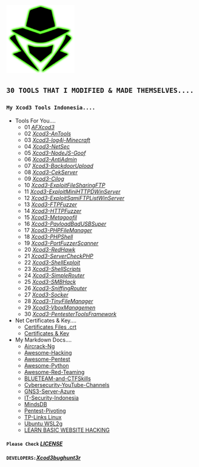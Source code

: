 <p align="left"><a href="https://www.itsecurity.id/"><img height="180" title="Xcod3bughunt3r" src="0011.png"/></a></p>

## ``30 TOOLS THAT I MODIFIED & MADE THEMSELVES....``
### ``My Xcod3 Tools Indonesia....``
* Tools For You....
  * 01 *[AFXcod3](https://github.com/Xcod3bughunt3r/Xcod3-Tools/AFXcod3)*
  * 02 *[Xcod3-AnTools](https://github.com/Xcod3bughunt3r/Xcod3-Tools/Xcod3-AnTools)*
  * 03 *[Xcod3-log4j-Minecraft](https://github.com/Xcod3bughunt3r/Xcod3-Tools/Xcod3-log4j-Minecraft)*
  * 04 *[Xcod3-NetSec](https://github.com/Xcod3bughunt3r/Xcod3-Tools/Xcod3-NetSec)*
  * 05 *[Xcod3-NodeJS-Goof](https://github.com/Xcod3bughunt3r/Xcod3-Tools/Xcod3-NodeJS-Goof)*
  * 06 *[Xcod3-AntiAdmin](https://github.com/Xcod3bughunt3r/Xcod3-Tools/Xcod3-AntiAdmin)*
  * 07 *[Xcod3-BackdoorUpload](https://github.com/Xcod3bughunt3r/Xcod3-Tools/Xcod3-BackdoorUpload)*
  * 08 *[Xcod3-CekServer](https://github.com/Xcod3bughunt3r/Xcod3-Tools/Xcod3-CekServer)*
  * 09 *[Xcod3-Cilog](https://github.com/Xcod3bughunt3r/Xcod3-Tools/Xcod3-Cilog)*
  * 10 *[Xcod3-ExploitFileSharingFTP](https://github.com/Xcod3bughunt3r/Xcod3-Tools/Xcod3-ExploitFileSharingFTP)*
  * 11 *[Xcod3-ExploitMiniHTTPDWinServer](https://github.com/Xcod3bughunt3r/Xcod3-Tools/Xcod3-ExploitMiniHTTPDWinServer)*
  * 12 *[Xcod3-ExploitSamiFTPListWinServer](https://github.com/Xcod3bughunt3r/Xcod3-Tools/Xcod3-ExploitSamiFTPListWinServer)*
  * 13 *[Xcod3-FTPFuzzer](https://github.com/Xcod3bughunt3r/Xcod3-Tools/Xcod3-FTPFuzzer)*
  * 14 *[Xcod3-HTTPFuzzer](https://github.com/Xcod3bughunt3r/Xcod3-Tools/Xcod3-HTTPFuzzer)*
  * 15 *[Xcod3-Metagoofil](https://github.com/Xcod3bughunt3r/Xcod3-Tools/Xcod3-Metagoofil)*
  * 16 *[Xcod3-PayloadBadUSBSuper](https://github.com/Xcod3bughunt3r/Xcod3-Tools/Xcod3-PayloadBadUSBSuper)*
  * 17 *[Xcod3-PHPFileManager](https://github.com/Xcod3bughunt3r/Xcod3-Tools/Xcod3-PHPFileManager)*
  * 18 *[Xcod3-PHPShell](https://github.com/Xcod3bughunt3r/Xcod3-Tools/Xcod3-PHPShell)*
  * 19 *[Xcod3-PortFuzzerScanner](https://github.com/Xcod3bughunt3r/Xcod3-Tools/Xcod3-PortFuzzerScanner)*
  * 20 *[Xcod3-RedHawk](https://github.com/Xcod3bughunt3r/Xcod3-Tools/Xcod3-RedHawk)*
  * 21 *[Xcod3-ServerCheckPHP](https://github.com/Xcod3bughunt3r/Xcod3-Tools/Xcod3-ServerCheckPHP)*
  * 22 *[Xcod3-ShellExploit](https://github.com/Xcod3bughunt3r/Xcod3-Tools/Xcod3-ShellExploit)*
  * 23 *[Xcod3-ShellScripts](https://github.com/Xcod3bughunt3r/Xcod3-Tools/Xcod3-ShellScripts)*
  * 24 *[Xcod3-SimpleRouter](https://github.com/Xcod3bughunt3r/Xcod3-Tools/Xcod3-SimpleRouter)*
  * 25 *[Xcod3-SMBHack](https://github.com/Xcod3bughunt3r/Xcod3-Tools/Xcod3-SMBHack)*
  * 26 *[Xcod3-SniffingRouter](https://github.com/Xcod3bughunt3r/Xcod3-Tools/Xcod3-SniffingRouter)*
  * 27 *[Xcod3-Socker](https://github.com/Xcod3bughunt3r/Xcod3-Tools/Xcod3-Socker)*
  * 28 *[Xcod3-TinyFileManager](https://github.com/Xcod3bughunt3r/Xcod3-Tools/Xcod3-TinyFileManager)*
  * 29 *[Xcod3-VboxManagemen](https://github.com/Xcod3bughunt3r/Xcod3-Tools/Xcod3-VboxManagemen)*
  * 30 *[Xcod3-PentesterToolsFramework](https://github.com/Xcod3bughunt3r/PentesterToolsFramework)*
* Net Certificates & Key....
  * [Certificates Files .crt](https://github.com/Xcod3bughunt3r/Xcod3bughunt3r/tree/main/certificates)
  * [Certificates & Key](https://github.com/Xcod3bughunt3r/certificates-key)
* My Markdown Docs....
    * [Aircrack-Ng](https://github.com/Xcod3bughunt3r/Xcod3bughunt3r/blob/main/MDocs/Aircrack-Ng.md)
    * [Awesome-Hacking](https://github.com/Xcod3bughunt3r/Xcod3bughunt3r/blob/main/MDocs/Awesome-Hacking.md)
    * [Awesome-Pentest](https://github.com/Xcod3bughunt3r/Xcod3bughunt3r/blob/main/MDocs/Awesome-Pentest.md)
    - [Awesome-Python](https://github.com/Xcod3bughunt3r/Xcod3bughunt3r/blob/main/MDocs/Awesome-Python.md)
    - [Awesome-Red-Teaming](https://github.com/Xcod3bughunt3r/Xcod3bughunt3r/blob/main/MDocs/Awesome-Red-Teaming.md)
    - [BLUETEAM-and-CTFSkills](https://github.com/Xcod3bughunt3r/Xcod3bughunt3r/blob/main/MDocs/BLUETEAM-and-CTFSkills.md)
    - [Cybersecurity-YouTube-Channels](https://github.com/Xcod3bughunt3r/Xcod3bughunt3r/blob/main/MDocs/Cybersecurity-YouTube-Channels.md)
    - [GNS3-Server-Azure](https://github.com/Xcod3bughunt3r/Xcod3bughunt3r/blob/main/MDocs/GNS3-Server-Azure.md)
    - [IT-Security-Indonesia](https://github.com/Xcod3bughunt3r/Xcod3bughunt3r/blob/main/MDocs/IT-Security-Indonesia.md)
    - [MindsDB](https://github.com/Xcod3bughunt3r/Xcod3bughunt3r/blob/main/MDocs/MindsDB.md)
    - [Pentest-Pivoting](https://github.com/Xcod3bughunt3r/Xcod3bughunt3r/blob/main/MDocs/Pentest-Pivoting.md)
    - [TP-Links Linux](https://github.com/Xcod3bughunt3r/Xcod3bughunt3r/blob/main/MDocs/TP-Links.md)
    - [Ubuntu WSL2g](https://github.com/Xcod3bughunt3r/Xcod3bughunt3r/blob/main/MDocs/WSLg2.md)
    - [LEARN BASIC WEBSITE HACKING](https://github.com/Xcod3bughunt3r/Xcod3bughunt3r/blob/main/MDocs/Xcod3bughunt3r.md)

#### ``Please Check`` *[LICENSE](LICENSE)*
#### ``DEVELOPERS:``*[Xcod3bughunt3r](https://github.com/Xcod3bughunt3r/Xcod3bughunt3r)*
